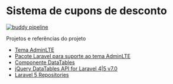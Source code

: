 # Sistema de cupons de desconto

[![buddy pipeline](https://buddy.otimaideia.com.br/otima-ideia/tubarao-cupom/pipelines/pipeline/82/badge.svg?token=accac1e8914713580c05fedc2317d454704f7023bcea09218d50554cd0c4b3a9 "buddy pipeline")](https://buddy.otimaideia.com.br/otima-ideia/tubarao-cupom/pipelines/pipeline/82)

Projetos e referências do projeto

* [Tema AdminLTE](https://adminlte.io/)
* [Pacote Laravel para suporte ao tema AdminLTE](https://github.com/jeroennoten/Laravel-AdminLTE)
* [Componente DataTables](https://datatables.net)
* [jQuery DataTables API for Laravel 4|5 v7.0](https://github.com/yajra/laravel-datatables/tree/7.0)
* [Laravel 5 Repositories](https://github.com/andersao/l5-repository/tree/master)